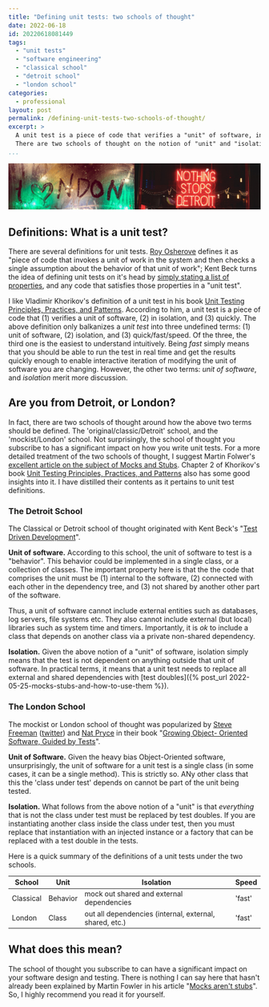 ```yaml
---
title: "Defining unit tests: two schools of thought"
date: 2022-06-18
id: 20220618081449
tags:
  - "unit tests"
  - "software engineering"
  - "classical school"
  - "detroit school"
  - "london school"
categories:
  - professional
layout: post
permalink: /defining-unit-tests-two-schools-of-thought/
excerpt: >
  A unit test is a piece of code that verifies a "unit" of software, in "isolation", and quickly.
  There are two schools of thought on the notion of "unit" and "isolation", and that makes all the difference.
...
```


![](/images/london-detroit.jpg)

## Definitions: What is a unit test?

There are several definitions for unit tests. [Roy Osherove](https://www.artofunittesting.com/definition-of-a-unit-test) defines it as "piece of code that invokes a unit of work in the system and then checks a single assumption about the behavior of that unit of work"; Kent Beck turns the idea of defining unit tests on it's head by [simply stating a list of properties](https://tidyfirst.substack.com/p/desirable-unit-tests), and any code that satisfies those properties in a "unit test". 

I like Vladimir Khorikov's definition of a unit test in his book [Unit Testing Principles, Practices, and Patterns](https://www.manning.com/books/unit-testing). According to him, a unit test is a piece of code that (1) verifies a unit of software, (2) in isolation, and (3) quickly. The above definition only balkanizes a _unit test_ into three undefined terms: (1) unit of software, (2) isolation, and (3) quick/fast/speed. Of the three, the third one is the easiest to understand intuitively. Being _fast_ simply means that you should be able to run the test in real time and get the results quickly enough to enable interactive iteration of modifying the unit of software you are changing. However, the other two terms: _unit of software_, and _isolation_ merit more discussion.

## Are you from Detroit, or London?

In fact, there are two schools of thought around how the above two terms should be defined. The 'original/classic/Detroit' school, and the 'mockist/London' school. Not surprisingly, the school of thought you subscribe to has a significant impact on how you write unit tests. For a more detailed treatment of the two schools of thought, I suggest Martin Folwer's [excellent article on the subject of Mocks and Stubs](https://martinfowler.com/articles/mocksArentStubs.html#ClassicalAndMockistTesting). Chapter 2 of Khorikov's book [Unit Testing Principles, Practices, and Patterns](https://www.manning.com/books/unit-testing) also has some good insights into it. I have distilled their contents as it pertains to unit test definitions.

### The Detroit School

The Classical or Detroit school of thought originated with Kent Beck's "[Test Driven Development](https://www.oreilly.com/library/view/test-driven-development/0321146530/)".

**Unit of software.** According to this school, the unit of software to test is a "behavior". This behavior could be implemented in a single class, or a collection of classes. The important property here is that the the code that comprises the unit must be (1) internal to the software, (2) connected with each other in the dependency tree, and (3) not shared by another other part of the software.

Thus, a unit of software cannot include external entities such as databases, log servers, file systems etc. They also cannot include external (but local) libraries such as system time and timers. Importantly, it is _ok_ to include a class that depends on another class via a private non-shared dependency.

**Isolation.** Given the above notion of a "unit" of software, isolation simply means that the test is not dependent on anything outside that unit of software. In practical terms, it means that a unit test needs to replace all external and shared dependencies with [test doubles]({% post_url 2022-05-25-mocks-stubs-and-how-to-use-them %}).

### The London School

The mockist or London school of thought was popularized by [Steve Freeman](https://www.linkedin.com/in/stevefreeman) ([twitter](https://twitter.com/sf105)) and [Nat Pryce](http://www.natpryce.com/bio.html) in their book "[Growing Object- Oriented Software, Guided by Tests](http://growing-object-oriented-software.com/)".

**Unit of Software.** Given the heavy bias Object-Oriented software, unsurprisingly, the unit of software for a unit test is a single class (in some cases, it can be a single method). This is strictly so. ANy other class that this the 'class under test' depends on cannot be part of the unit being tested.

**Isolation.** What follows from the above notion of a "unit" is that _everything_ that is not the class under test must be replaced by test doubles. If you are instantiating another class inside the class under test, then you must replace that instantiation with an injected instance or a factory that can be replaced with a test double in the tests.

Here is a quick summary of the definitions of a unit tests under the two schools.

| School | Unit | Isolation|  Speed |
|---|---|---|---|
| Classical | Behavior |  mock out shared and external dependencies | 'fast' |
| London | Class  |  out all dependencies (internal, external, shared, etc.) | 'fast' |

## What does this mean?

The school of thought you subscribe to can have a significant impact on your software design and testing. There is nothing I can say here that hasn't already been explained by Martin Fowler in his article "[Mocks aren't stubs](https://martinfowler.com/articles/mocksArentStubs.html)". So, I highly recommend you read it for yourself.